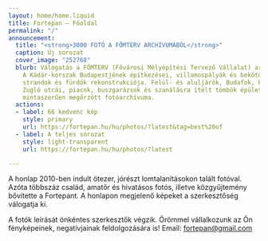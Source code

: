 ```yaml
---
layout: home/home.liquid
title: Fortepan — Főoldal
permalink: "/"
announcement:
  title: "<strong>3000 FOTÓ A FŐMTERV ARCHÍVUMÁBÓL</strong>"
  caption: Új sorozat
  cover_image: "252768"
  blurb: Válogatás a FŐMTERV (Fővárosi Mélyépítési Tervező Vállalat) archívumából.
    A Kádár-korszak Budapestjének építkezései, villamospályák és bekötőutak építése,
    strandok és fürdők rekonstrukciója. Felül- és aluljárók, Budafok, Pesterzsébet,
    Zugló utcái, piacok, buszgarázsok és szanálásra ítélt tömbök épületei. Egy nagyvállalat
    mintaszerűen megőrzött fotóarchívuma.
  actions:
  - label: 66 kedvenc kép
    style: primary
    url: https://fortepan.hu/hu/photos/?latest&tag=best%20of
  - label: A teljes sorozat
    style: light-transparent
    url: https://fortepan.hu/hu/photos/?latest

---
```

A honlap 2010-ben indult ötezer, jórészt lomtalanításokon talált fotóval. Azóta többszáz család, amatőr és hivatásos fotós, illetve közgyűjtemény bővítette a Fortepant. A honlapon megjelenő képeket a szerkesztőség válogatja ki.

A fotók leírását önkéntes szerkesztők végzik. Örömmel vállalkozunk az Ön fényképeinek, negatívjainak feldolgozására is! Email: [fortepan@gmail.com](mailto:fortepan@gmail.com)